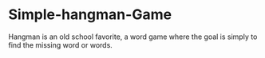 # Simple-hangman-Game
Hangman is an old school favorite, a word game where the goal is simply to find the missing word or words.
